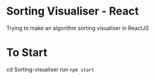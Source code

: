 # Sorting Visualiser - React

Trying to make an algorithm sorting visualiser in  ReactJS


# To Start
cd Sorting-visualiser
run ``npm start``